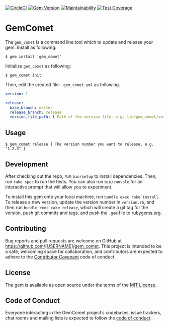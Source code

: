 [![CircleCI](https://circleci.com/gh/ryz310/gem_comet.svg?style=svg)](https://circleci.com/gh/ryz310/gem_comet) [![Gem Version](https://badge.fury.io/rb/gem_comet.svg)](https://badge.fury.io/rb/gem_comet) [![Maintainability](https://api.codeclimate.com/v1/badges/bf80edef201ffe5f3c67/maintainability)](https://codeclimate.com/github/ryz310/gem_comet/maintainability) [![Test Coverage](https://api.codeclimate.com/v1/badges/bf80edef201ffe5f3c67/test_coverage)](https://codeclimate.com/github/ryz310/gem_comet/test_coverage)

# GemComet

The `gem_comet` is a command line tool which to update and release your gem.
Install as following:

```
$ gem install 'gem_comet'
```

Initialize `gem_comet` as following:

```
$ gem_comet init
```

Then, edit the created file: `.gem_comet.yml` as following.

```yaml
version: 1

release:
  base_branch: master
  release_branch: release
  version_file_path: { Path of the version file. e.g. lib/gem_comet/version.rb }
```

## Usage

```
$ gem_comet release { The version number you want to release. e.g. "1.2.3" }
```

## Development

After checking out the repo, run `bin/setup` to install dependencies. Then, run `rake spec` to run the tests. You can also run `bin/console` for an interactive prompt that will allow you to experiment.

To install this gem onto your local machine, run `bundle exec rake install`. To release a new version, update the version number in `version.rb`, and then run `bundle exec rake release`, which will create a git tag for the version, push git commits and tags, and push the `.gem` file to [rubygems.org](https://rubygems.org).

## Contributing

Bug reports and pull requests are welcome on GitHub at https://github.com/[USERNAME]/gem_comet. This project is intended to be a safe, welcoming space for collaboration, and contributors are expected to adhere to the [Contributor Covenant](http://contributor-covenant.org) code of conduct.

## License

The gem is available as open source under the terms of the [MIT License](https://opensource.org/licenses/MIT).

## Code of Conduct

Everyone interacting in the GemComet project’s codebases, issue trackers, chat rooms and mailing lists is expected to follow the [code of conduct](https://github.com/[USERNAME]/gem_comet/blob/master/CODE_OF_CONDUCT.md).
